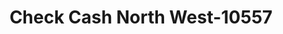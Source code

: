 ---
f_zip-code: 97477
f_state-code: OR
title: Check Cash North West-10557
f_phone: 541-741-0055
f_city-only: Springfield
f_address: 1406 Mohawk Blvd Springfield
f_location-unique-id: '10557'
slug: check-cash-north-west-10557
updated-on: '2024-05-30T13:46:58.046Z'
created-on: '2024-05-30T13:36:59.803Z'
published-on: '2024-05-30T13:54:32.469Z'
f_city-state: cms/city/springfield-or.md
f_company: cms/company/check-cash-north-west.md
f_state: cms/state/oregon.md
layout: '[payday-loan].html'
tags: payday-loan
---